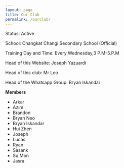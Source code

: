 ```yaml
---
layout: page
title: Our Club 
permalink: /ourclub/
---
```


Status: Active

School: Changkat Changi Secondary School (Official)

Training Day and Time: Every Wednesday,3 P.M-5.P.M

Head of this Website: Joseph Yazuardi

Head of this club: Mr Leo

Head of the Whatsapp Group: Bryan Iskandar


**Members**
<ul>
<li>Arkar</li>
<li>Azim</li>
<li>Brandon</li>
<li>Bryan Neo</li>
<li>Bryan Iskandar</li>
<li>Hui Zhen</li>
<li>Joseph</li>
<li>Lucas</li>
<li>Ryan</li>
<li>Sasank</li>
<li>Su Mon</li>
<li>Jasra</li>
</ul>



